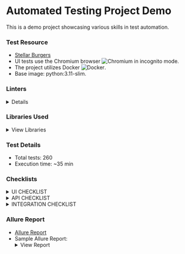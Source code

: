 # Automated Testing Project Demo

This is a demo project showcasing various skills in test automation.

### Test Resource
- [Stellar Burgers](https://stellarburgers.nomoreparties.site/)
- UI tests use the Chromium browser ![Chromium](https://upload.wikimedia.org/wikipedia/commons/8/8c/Chromium_Web_Browser_Logo.png) in incognito mode.
- The project utilizes Docker ![Docker](https://www.docker.com/wp-content/uploads/2022/03/Moby-logo.png).
- Base image: python:3.11-slim.

### Linters
<details>
- flake8
- pylint
</details>

### Libraries Used
<details>
  <summary>View Libraries</summary>
  - Programming language: Python 3.11 ![Python](https://www.python.org/static/community_logos/python-logo.png)
  - Browser framework: Playwright ![Playwright](https://playwright.dev/img/playwright-logo.svg)
  - API requests: Requests ![Requests](https://requests.readthedocs.io/en/latest/_static/requests-sidebar.png)
  - Data validation: Pydantic ![Pydantic](https://avatars.githubusercontent.com/u/51408939?s=200&v=4)
  - Reporting: Allure ![Allure](https://avatars.githubusercontent.com/u/5879127?s=200&v=4)
  - Test data: Faker ![Faker](https://faker.readthedocs.io/en/master/_static/logo.png)
</details>

### Test Details
- Total tests: 260
- Execution time: ~35 min

### Checklists
<details>
<summary>UI CHECKLIST</summary>

# Login page.
- Verify access to Login page.
- Verify direct access to Login page.
- Verify sign in with empty user credentials.
- Verify sign in with Not registered email, empty password.
- Verify sign in with Not registered email, with password < 6.
- Verify sign in with Not registered email, with password = 6.
- Verify sign in with Valid email, invalid password = 6.
- Verify sign in with Valid email, invalid password < 6.
- Verify sign in with valid user credentials.
- Verify redirection to pages using Header buttons (Register page).
- Verify redirection to pages using Header buttons (Forgot password page).
- Verify redirection to pages using Header buttons (List of orders page).
- Verify redirection to pages using Header buttons (Main page).
# Main page.
- Verify access to Main page.
- Verify all ingredients items presence on Main page.
- Verify top titles color changes when scrolling.
- Verify user can drag a single ingredient to Constructor.
- Verify user can drag all ingredient to Constructor.
- Verify ingredients counter changes after dragging 3 ingredients to Constructor.
- Verify ingredients counter changes after dragging 10 ingredients to Constructor.
- Verify bun's counter changes after dragging to Constructor.
- Verify buns change in Construction.
- Verify user can delete an ingredient from Construction.
- Verify total price changes according to the ingredients in the order.
- Verify order empty.
- Verify order with Single bun.
- Verify order with Bun + single ingredient.
- Verify order with Bun + not single ingredient.
- Verify order with No bun, random ingredient number.
- Verify all ingredient title open window with Nutrition.
- Verify redirection to pages using Header buttons (List of orders).
- Verify redirection to pages using Header buttons (Account page).
# Orders page.
- Verify access to Orders page.
- Verify direct access to Orders page.
- Verify order items have Info window.
- Verify new order added to in progress.
- Verify transfer new order to ready.
- Verify presence of the order total price in order item.
- Verify changes in Total orders number and today orders number.
# Register page.
- Verify access to Register page.
- Verify direct access to Register page.
- Verify registration with Empty user credentials.
- Verify registration with Empty login.
- Verify registration with Empty email.
- Verify registration with Empty password.
- Verify presence of error message if password less than 6 chars.
- Verify registration with a different password length (< 6).
- Verify registration with a different password length (100).
- Verify registration with a different password length (10).
- Verify registration with a different invalid name values (1 char).
- Verify registration with a different invalid name values (10 digits).
- Verify registration with a different invalid name values (special chars).
- Verify registration with a different invalid name values (100 char).
- Verify registration with a different invalid name values (2 strings).
- Verify registration with a different invalid name values (3 strings).
- Verify registration with a different invalid name values (front space string).
- Verify registration with a different invalid name values (back space string).
- Verify registration with a different invalid email format (without "@").
- Verify registration with a different invalid email format (without domain part).
- Verify registration with a different invalid email format (without username part).
- Verify registration with a different email format (one dot in username).
- Verify registration with a different email format (two dots in username).
- Verify registration with a different email format (underscore in username).
- Verify registration with a different email format (three underscores in username).
- Verify registration with a different email format (dash in username).
- Verify registration with a different email format (three dashes in username).
- Verify registration with a different email format (dash and dot in username).
- Verify presence of the error message if invalid email format.
- Verify registration with valid user credentials.
- Verify presence of the error message if using exist user credentials.
- Verify LogIn of new registered user.
- Verify redirection to Login page click Entry link.
- Verify redirection to pages using Header buttons (List of orders page).
- Verify redirection to pages using Header buttons (Main page).
- Verify redirection to pages using Header buttons (Login page).
# Forgot-password page.
- Verify access to Forgot-password page.
- Verify direct access to Forgot-password page.
- Verify sending restore password link with invalid email (Empty email).
- Verify sending restore password link with invalid email (Not registered email).
- Verify sending restore password link with invalid email (Email without domain part).
- Verify sending restore password link with invalid email (Email without username part).
- Verify sending restore password link with invalid email (Random string).
- Verify sending restore password link with invalid email (Random number).
- Verify redirection to Login page clicking Entry link.
- Verify redirection to Reset page.
- Verify redirection to pages using Header buttons (from Forgot to List of orders page).
- Verify redirection to pages using Header buttons (from Forgot to Main page).
- Verify redirection to pages using Header buttons (from Forgot to Login page).
- Verify redirection to Login page.
- Verify no redirection with invalid credential.
- Verify no redirection with invalid credential.
- Verify no redirection with invalid credential.
- Verify user receive an email (Not registered email).
- Verify user receive an email (Registered email).
- Verify reset code structure in email.
- Verify user setup new password.
- Verify user sign in using new password.
- Verify redirection to pages using Header buttons (from Reset to List of orders page).
- Verify redirection to pages using Header buttons (from Reset to Main page).
- Verify redirection to pages using Header buttons (from Reset to Login page).
</details>

<details>
<summary>API CHECKLIST</summary>

# GET /ingredients:
- Verify response status code.
- Verify exist of payload in response.
- Verify number of ingredients.
- Verify values of ingredient items.
- Verify response code with invalid methods (POST: 404).
- Verify response code with invalid methods (PUT: 404).
- Verify response code with invalid methods (PATCH: 404).
- Verify status code with different type of headers (Content-Type: application/json; charset=utf-8: 200).
- Verify status code with different type of headers (Content-Type: None: 200).
- Verify status code with different type of headers (Content-Type: Application/Json: 200).
- Verify status code with different type of headers (Content-Type: APPLICATION/JSON: 200).
- Verify status code with different type of headers (Content-Type: APPLICATION/: 200).
- Verify status code with different type of headers (Content-Type: application/text: 200).
- Verify status code with different type of headers (Content-Type: application/html: 200).
- Verify status code with different type of headers (Content-Type: application/json, Authorization: "": 200).
- Verify status code with different type of headers (Content-Type: application/json, Authorization: "empty": 200).
- Verify status code with different type of headers (Content-Type: application/xml: 200).
# GET /orders/all:
- Verify response status code.
- Verify exist of payload in response.
- Verify types values in response.
- Verify number of orders.
- Verify response code with invalid methods (POST: 404).
- Verify response code with invalid methods (PUT: 404).
- Verify response code with invalid methods (PATCH: 404).
- Verify status code with different type of headers (Content-Type: application/json; charset=utf-8: 200).
- Verify status code with different type of headers (Content-Type: None: 200).
- Verify status code with different type of headers (Content-Type: Application/Json: 200).
- Verify status code with different type of headers (Content-Type: APPLICATION/JSON: 200).
- Verify status code with different type of headers (Content-Type: APPLICATION/: 200).
- Verify status code with different type of headers (Content-Type: application/text: 200).
- Verify status code with different type of headers (Content-Type: application/html: 200).
- Verify status code with different type of headers (Content-Type: application/json, Authorization: "": 200).
- Verify status code with different type of headers (Content-Type: application/json, Authorization: "empty": 200).
- Verify status code with different type of headers (Content-Type: application/xml: 200). 
# GET /auth/user:
- Verify response status code.
- Verify exist of payload in response.
- Verify types values in response.
- Verify user credentials in response.
- Verify response with invalid token (Empty token: 401).
- Verify response with invalid token (Invalid token: 401).
- Verify response code with invalid methods (POST: 403).
- Verify response code with invalid methods (PUT: 404).
# PATCH /auth/register:
- Verify response status code (email: 200).
- Verify response status code (name: 200).
- Verify response status code (password: 200).
- Verify exist of payload in response (email: 200).
- Verify exist of payload in response (name: 200).
- Verify exist of payload in response (password: 200).
- Verify types values in response (email: 200).
- Verify types values in response (name: 200).
- Verify types values in response (password: 200).
- Verify updates of user credentials (email: 200).
- Verify updates of user credentials (name: 200).
- Verify updates of user credentials (password: 200).
- Verify response with invalid token (email, Empty token: 401).
- Verify response with invalid token (email, Invalid token: 401).
- Verify response with invalid token (name, Empty token: 401).
- Verify response with invalid token (name, Invalid token: 401).
- Verify response with invalid token (password, Empty token: 401).
- Verify response with invalid token (password,Invalid token: 401).
- Verify response code with exist email patch.
# POST /auth/logout:
- Verify response status code.
- Verify exist of payload in response.
- Verify payload values in response.
- Verify response code with invalid token (Empty token: 401).
- Verify response code with invalid token (Invalid token: 401).
- Verify response with invalid token (Empty token: 401).
- Verify response with invalid token (Empty token: 401).
- Verify response code with invalid methods (GET: 404).
- Verify response code with invalid methods (PUT: 404).
- Verify response code with invalid methods (PATCH: 404).
# POST /orders:
- Verify response status code.
- Verify exist of payload in response. 
- Verify values type in response.
- Verify number of ingredients in response (Order with bun and 1 ingredient).
- Verify number of ingredients in response (Order with no bun and 3 ingredient).
- Verify different types of orders (Empty order: 400). 
- Verify different types of orders (Order with 1 bun and ingredients [1 to 10]: 200).
- Verify different types of orders (Order with 1 bun and 100 ingredients: 200).
- Verify different types of orders (Order with no bun and ingredients [1 to 10]: 200).
- Verify different types of orders (Order buns [1 to 5] and ingredients [1 to 5]: 200).
- Verify new user order in response (Single order).
- Verify new user order in response (3 orders).
- Verify new user order in response (20 order).
- Verify response error message with invalid token (Empty token).
- Verify response error message with invalid token (Invalid token).
- Verify changes of total and totalToday numbers. 
- Verify changes of total and totalToday numbers in all_orders.
- Verify price of order with bun.
- Verify response code with invalid token (Empty token: 401).
- Verify response code with invalid token (Invalid token: 401).
# POST /auth/register:
- Verify response status code.
- Verify exist of payload in response.
- Verify values type in response.
- Verify response code with empty credentials (No email: 403).
- Verify response code with empty credentials (No password: 403).
- Verify response code with empty credentials (No name: 403).
- Verify response code with empty credentials (All empty: 403).
- Verify response code with invalid types of method (GET: 404).
- Verify response code with invalid types of method (PUT: 404).
- Verify response code with invalid types of method (PATCH: 404).
- Verify response code with invalid type of body (None data_models: 403).
- Verify response code with invalid type of body (Invalid data_models: 403).
- Verify response code with different email (Email without "@": 400).
- Verify response code with different email (Email without domain part: 400).
- Verify response code with different email (Email without username part: 400).
- Verify response code with different email (Integer: 400).
- Verify response code with different email (Email with one dot in username: 200).
- Verify response code with different email (Email with two dots in username: 200).
- Verify response code with different email (Email with underscore in username: 200).
- Verify response code with different email (Email with three underscores in username: 200).
- Verify response code with different email (Email with dash in username: 200).
- Verify response code with different email (Email with three dashes in username: 200).
- Verify response code with different email (Email with dash and dot in username: 200).
- Verify response code with different password length (Password < 6: 404).
- Verify response code with different password length (Password = 100: 200).
- Verify response code with different name (User name with 1 char: 200).
- Verify response code with different name (User name with 10 digits: 404).
- Verify response code with different name (User name with special chars: 404).
- Verify response code with different name (User name with 100 char: 404).
- Verify response code with different name (User name with 2 strings: 404).
- Verify response code with different name (User name with 3 strings: 404).
- Verify response code with different name (User name with front space string: 404).
- Verify response code with different name (User name with back space string: 404).
- Verify response with exist user registration.
# POST /password-reset:
- Verify response status code.
- Verify exist of payload in response.
- Verify values in response.
- Verify reset code in email box (Not registered email).
- Verify reset code in email box (Registered email).
- Verify response code with invalid type of method (GET: 404).
- Verify response code with invalid type of method (PUT: 404).
- Verify response code with invalid type of method (PATCH: 404).
</details>

<details>
<summary>INTEGRATION CHECKLIST</summary>

- Verify JSON ingredients api data_models = UI data_models.
- Verify ingredient titles with view different values (single eng string).
- Verify ingredient titles with view different values (150 chars string).
- Verify normal view with twice more ingredients on the page.
- Verify order number changes.
- Verify UI SignIn with valid api registered user credentials.
- Verify UI SignIn with different API password registration (Password < 6).
- Verify UI SignIn with different API password registration (Password 100).
</details>

### Allure Report
- [Allure Report](https://eeefimov.github.io/demo/)
- Sample Allure Report:
  <details>
    <summary>View Report</summary>
    ![Allure Report Screenshot](path/to/allure-report-screenshot)
  </details>